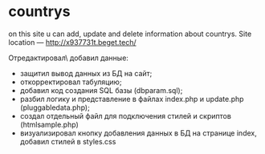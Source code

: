 # countrys
on this site u can add, update and delete information about countrys.
Site location — http://x937731t.beget.tech/

Отредактировал\ добавил данные:
- защитил вывод данных из БД на сайт;
- откорректировал табуляцию;
- добавил код создания SQL базы (dbparam.sql);
- разбил логику и представление в файлах index.php и update.php (pluggabledata.php);
- создал отдельный файл для подключения стилей и скриптов (htmlsample.php)
- визуализировал кнопку добавления данных в БД на странице index, добавил стилей в styles.css
